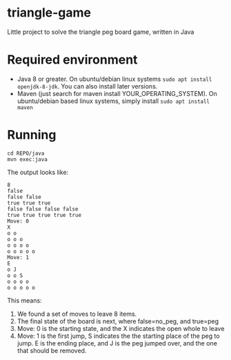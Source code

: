 # triangle-game
Little project to solve the triangle peg board game, written in Java

# Required environment

* Java 8 or greater.  On ubuntu/debian linux systems `sudo apt install openjdk-8-jdk`.
You can also install later versions.
* Maven (just search for maven install YOUR_OPERATING_SYSTEM).  On ubuntu/debian
based linux systems, simply install `sudo apt install maven`

# Running

```
cd REPO/java
mvn exec:java
```

The output looks like:
```
8
false
false false
true true true
false false false false
true true true true true
Move: 0
X
o o
o o o
o o o o
o o o o o
Move: 1
E
o J
o o S
o o o o
o o o o o
```
This means:

1. We found a set of moves to leave 8 items.
2. The final state of the board is next, where false=no_peg, and true=peg
3. Move: 0 is the starting state, and the X indicates the open whole to leave
4. Move: 1 is the first jump, S indicates the the starting place of the peg to jump.
E is the ending place, and J is the peg jumped over, and the one that should be removed.

